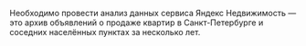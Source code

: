Необходимо провести анализ данных сервиса Яндекс Недвижимость — это архив объявлений о продаже квартир в Санкт-Петербурге и соседних населённых пунктах за несколько лет.
